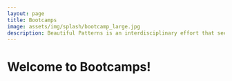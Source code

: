 ```yaml
---
layout: page
title: Bootcamps
image: assets/img/splash/bootcamp_large.jpg 
description: Beautiful Patterns is an interdisciplinary effort that seeks high-impact solutions to the complex socialtechnical challenge of women's STEM education, with and emphasis in computation, in the developing world.
---
```


# Welcome to Bootcamps!

